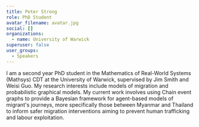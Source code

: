 ```yaml
---
title: Peter Strong
role: PhD Student
avatar_filename: avatar.jpg
social: []
organizations:
  - name: University of Warwick
superuser: false
user_groups:
  - Speakers
---
```

I am a second year PhD student in the Mathematics of Real-World Systems (Mathsys) CDT at the University of Warwick, supervised by Jim Smith and Weisi Guo. My research interests include models of migration and probabilistic graphical models. My current work involves using Chain event graphs to provide a Bayesian framework for agent-based models of migrant's journeys, more specifically those between Myanmar and Thailand to inform safer migration interventions aiming to prevent human trafficking and labour exploitation. 